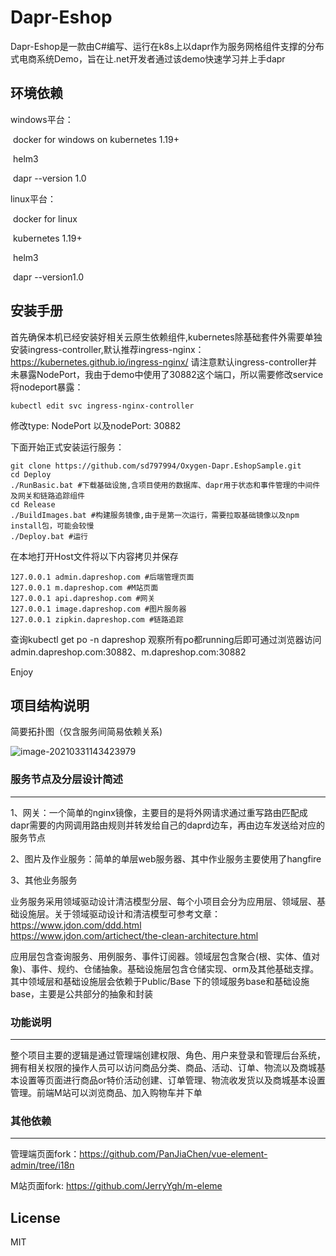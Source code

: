 # Dapr-Eshop

Dapr-Eshop是一款由C#编写、运行在k8s上以dapr作为服务网格组件支撑的分布式电商系统Demo，旨在让.net开发者通过该demo快速学习并上手dapr

## 环境依赖

windows平台：

​	docker for windows on kubernetes 1.19+

​	helm3

​	dapr  --version 1.0

linux平台：

​	docker for linux

​	kubernetes 1.19+

​	helm3

​	dapr --version1.0

## 安装手册

首先确保本机已经安装好相关云原生依赖组件,kubernetes除基础套件外需要单独安装ingress-controller,默认推荐ingress-nginx：https://kubernetes.github.io/ingress-nginx/  请注意默认ingress-controller并未暴露NodePort，我由于demo中使用了30882这个端口，所以需要修改service将nodeport暴露：

```
kubectl edit svc ingress-nginx-controller
```

修改type: NodePort 以及nodePort: 30882

下面开始正式安装运行服务：

```shell
git clone https://github.com/sd797994/Oxygen-Dapr.EshopSample.git
cd Deploy
./RunBasic.bat #下载基础设施,含项目使用的数据库、dapr用于状态和事件管理的中间件及网关和链路追踪组件
cd Release
./BuildImages.bat #构建服务镜像,由于是第一次运行，需要拉取基础镜像以及npm install包，可能会较慢
./Deploy.bat #运行
```

在本地打开Host文件将以下内容拷贝并保存

```
127.0.0.1 admin.dapreshop.com #后端管理页面
127.0.0.1 m.dapreshop.com #M站页面
127.0.0.1 api.dapreshop.com #网关
127.0.0.1 image.dapreshop.com #图片服务器
127.0.0.1 zipkin.dapreshop.com #链路追踪
```

查询kubectl get po -n dapreshop 观察所有po都running后即可通过浏览器访问 admin.dapreshop.com:30882、m.dapreshop.com:30882

Enjoy

## 项目结构说明

简要拓扑图（仅含服务间简易依赖关系)

![image-20210331143423979](https://user-images.githubusercontent.com/26075482/113103072-688c2580-9231-11eb-82ae-285fa3153638.png)

### 服务节点及分层设计简述

------

1、网关：一个简单的nginx镜像，主要目的是将外网请求通过重写路由匹配成dapr需要的内网调用路由规则并转发给自己的daprd边车，再由边车发送给对应的服务节点

2、图片及作业服务：简单的单层web服务器、其中作业服务主要使用了hangfire

3、其他业务服务

业务服务采用领域驱动设计清洁模型分层、每个小项目会分为应用层、领域层、基础设施层。关于领域驱动设计和清洁模型可参考文章：
https://www.jdon.com/ddd.html  
https://www.jdon.com/artichect/the-clean-architecture.html

应用层包含查询服务、用例服务、事件订阅器。领域层包含聚合(根、实体、值对象)、事件、规约、仓储抽象。基础设施层包含仓储实现、orm及其他基础支撑。其中领域层和基础设施层会依赖于Public/Base 下的领域服务base和基础设施base，主要是公共部分的抽象和封装

### 功能说明

------

整个项目主要的逻辑是通过管理端创建权限、角色、用户来登录和管理后台系统，拥有相关权限的操作人员可以访问商品分类、商品、活动、订单、物流以及商城基本设置等页面进行商品or特价活动创建、订单管理、物流收发货以及商城基本设置管理。前端M站可以浏览商品、加入购物车并下单

### 其他依赖

------

管理端页面fork：https://github.com/PanJiaChen/vue-element-admin/tree/i18n

M站页面fork: https://github.com/JerryYgh/m-eleme

## License

MIT

